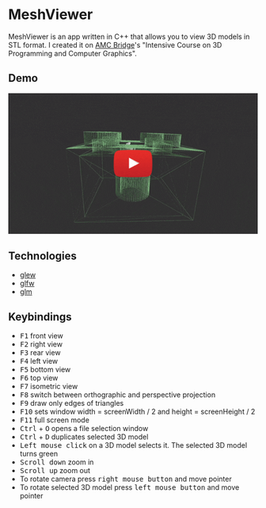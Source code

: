# MeshViewer

MeshViewer is an app written in C++ that allows you to view 3D models in STL format. I created it on [AMC Bridge](https://amcbridge.com.ua/)'s "Intensive Course on 3D Programming and Computer Graphics".

## Demo

[<img src="./demo.gif" width="550px" alt="Watch the video"/>](https://youtu.be/oWR0_hhQqJw)

## Technologies

- [glew](http://glew.sourceforge.net/)
- [glfw](https://www.glfw.org/)
- [glm](https://github.com/g-truc/glm)

## Keybindings

- <kbd>F1</kbd> front view
- <kbd>F2</kbd> right view
- <kbd>F3</kbd> rear view
- <kbd>F4</kbd> left view
- <kbd>F5</kbd> bottom view
- <kbd>F6</kbd> top view
- <kbd>F7</kbd> isometric view
- <kbd>F8</kbd> switch between orthographic and perspective projection
- <kbd>F9</kbd> draw only edges of triangles
- <kbd>F10</kbd> sets window width = screenWidth / 2 and height = screenHeight / 2
- <kbd>F11</kbd> full screen mode
- <kbd>Ctrl</kbd> + <kbd>O</kbd> opens a file selection window
- <kbd>Ctrl</kbd> + <kbd>D</kbd> duplicates selected 3D model
- <kbd>Left mouse click</kbd> on a 3D model selects it. The selected 3D model turns green
- <kbd>Scroll down</kbd> zoom in
- <kbd>Scroll up</kbd> zoom out
- To rotate camera press <kbd>right mouse button</kbd> and move pointer
- To rotate selected 3D model press <kbd>left mouse button</kbd> and move pointer
